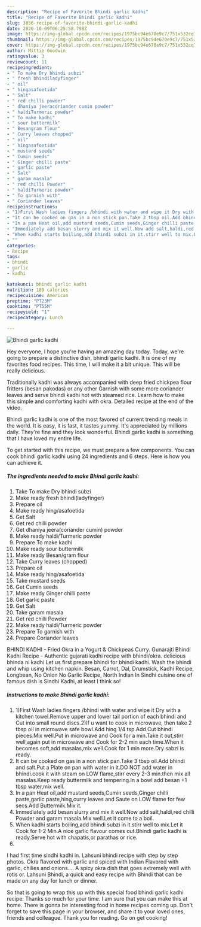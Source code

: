 ```yaml
---
description: "Recipe of Favorite Bhindi garlic kadhi"
title: "Recipe of Favorite Bhindi garlic kadhi"
slug: 3856-recipe-of-favorite-bhindi-garlic-kadhi
date: 2020-10-09T06:25:58.798Z
image: https://img-global.cpcdn.com/recipes/1975bc94e670e9c7/751x532cq70/bhindi-garlic-kadhi-recipe-main-photo.jpg
thumbnail: https://img-global.cpcdn.com/recipes/1975bc94e670e9c7/751x532cq70/bhindi-garlic-kadhi-recipe-main-photo.jpg
cover: https://img-global.cpcdn.com/recipes/1975bc94e670e9c7/751x532cq70/bhindi-garlic-kadhi-recipe-main-photo.jpg
author: Mittie Goodwin
ratingvalue: 3
reviewcount: 11
recipeingredient:
- " To make Dry bhindi subzi"
- " fresh bhindiladyfinger"
- " oil"
- " hingasafoetida"
- " Salt"
- " red chilli powder"
- " dhaniya jeeracoriander cumin powder"
- " haldiTurmeric powder"
- " To make kadhi"
- " sour buttermilk"
- " Besangram flour"
- " Curry leaves chopped"
- " oil"
- " hingasafoetida"
- " mustard seeds"
- " Cumin seeds"
- " Ginger chilli paste"
- " garlic paste"
- " Salt"
- " garam masala"
- " red chilli Powder"
- " haldiTurmeric powder"
- " To garnish with"
- " Coriander leaves"
recipeinstructions:
- "1)First Wash ladies fingers /bhindi with water and wipe it Dry with a kitchen towel.Remove upper and lower tail portion of each bhindi and Cut into small round discs.2)If u want to cook in microwave, then take 2 tbsp oil in microwave safe bowl.Add hing 1/4 tsp.Add Cut bhindi pieces.Mix well.Put in microwave and Cook for a min.Take it out,stirr well,again put in microwave and Cook for 2-2 min each time.When it becomes soft,add masalas,mix well.Cook for 1 min more.Dry sabzi is ready."
- "It can be cooked on gas in a non stick pan.Take 3 tbsp oil.Add bhindi and salt.Put a Plate on pan with water in it.DO NOT add water in bhindi.cook it with steam on LOW flame,stirr every 2-3 min.then mix all masalas.Keep ready buttermilk and tempering.In a bowl add besan +1 tbsp water,mix well."
- "In a pan Heat oil,add mustard seeds,Cumin seeds,Ginger chilli paste,garlic paste,hing,curry leaves and Saute on LOW flame for few secs.Add Buttermilk.Mix it."
- "Immediately add besan slurry and mix it well.Now add salt,haldi,red chilli Powder and garam masala.Mix well.Let it come to a boil."
- "When kadhi starts boiling,add bhindi subzi in it.stirr well to mix.Let it Cook for 1-2 Min.A nice garlic flavour comes out.Bhindi garlic kadhi is ready.Serve hot with chapatis,or parathas or rice."
- ""
categories:
- Recipe
tags:
- bhindi
- garlic
- kadhi

katakunci: bhindi garlic kadhi 
nutrition: 189 calories
recipecuisine: American
preptime: "PT23M"
cooktime: "PT55M"
recipeyield: "1"
recipecategory: Lunch

---
```



![Bhindi garlic kadhi](https://img-global.cpcdn.com/recipes/1975bc94e670e9c7/751x532cq70/bhindi-garlic-kadhi-recipe-main-photo.jpg)

Hey everyone, I hope you're having an amazing day today. Today, we're going to prepare a distinctive dish, bhindi garlic kadhi. It is one of my favorites food recipes. This time, I will make it a bit unique. This will be really delicious.

Traditionally kadhi was always accompanied with deep fried chickpea flour fritters (besan pakodas) or any other Garnish with some more coriander leaves and serve bhindi kadhi hot with steamed rice. Learn how to make this simple and comforting kadhi with okra. Detailed recipe at the end of the video.

Bhindi garlic kadhi is one of the most favored of current trending meals in the world. It is easy, it is fast, it tastes yummy. It's appreciated by millions daily. They're fine and they look wonderful. Bhindi garlic kadhi is something that I have loved my entire life.


To get started with this recipe, we must prepare a few components. You can cook bhindi garlic kadhi using 24 ingredients and 6 steps. Here is how you can achieve it.

<!--inarticleads1-->

##### The ingredients needed to make Bhindi garlic kadhi:

1. Take  To make Dry bhindi subzi
1. Make ready  fresh bhindi(ladyfinger)
1. Prepare  oil
1. Make ready  hing/asafoetida
1. Get  Salt
1. Get  red chilli powder
1. Get  dhaniya jeera(coriander cumin) powder
1. Make ready  haldi/Turmeric powder
1. Prepare  To make kadhi
1. Make ready  sour buttermilk
1. Make ready  Besan/gram flour
1. Take  Curry leaves (chopped)
1. Prepare  oil
1. Make ready  hing/asafoetida
1. Take  mustard seeds
1. Get  Cumin seeds
1. Make ready  Ginger chilli paste
1. Get  garlic paste
1. Get  Salt
1. Take  garam masala
1. Get  red chilli Powder
1. Make ready  haldi/Turmeric powder
1. Prepare  To garnish with
1. Prepare  Coriander leaves


BHINDI KADHI - Fried Okra in a Yogurt &amp; Chickpeas Curry. Gunarajti Bhindi Kadhi Recipe - Authentic gujarati kadhi recipe with bhindi/okra. delicious bhinda ni kadhi Let us first prepare bhindi for bhindi kadhi. Wash the bhindi and whip using kitchen napkin. Besan, Carrot, Dal, Drumstick, Kadhi Recipe, Longbean, No Onion No Garlic Recipe, North Indian In Sindhi cuisine one of famous dish is Sindhi Kadhi, at least I think so! 

<!--inarticleads2-->

##### Instructions to make Bhindi garlic kadhi:

1. 1)First Wash ladies fingers /bhindi with water and wipe it Dry with a kitchen towel.Remove upper and lower tail portion of each bhindi and Cut into small round discs.2)If u want to cook in microwave, then take 2 tbsp oil in microwave safe bowl.Add hing 1/4 tsp.Add Cut bhindi pieces.Mix well.Put in microwave and Cook for a min.Take it out,stirr well,again put in microwave and Cook for 2-2 min each time.When it becomes soft,add masalas,mix well.Cook for 1 min more.Dry sabzi is ready.
1. It can be cooked on gas in a non stick pan.Take 3 tbsp oil.Add bhindi and salt.Put a Plate on pan with water in it.DO NOT add water in bhindi.cook it with steam on LOW flame,stirr every 2-3 min.then mix all masalas.Keep ready buttermilk and tempering.In a bowl add besan +1 tbsp water,mix well.
1. In a pan Heat oil,add mustard seeds,Cumin seeds,Ginger chilli paste,garlic paste,hing,curry leaves and Saute on LOW flame for few secs.Add Buttermilk.Mix it.
1. Immediately add besan slurry and mix it well.Now add salt,haldi,red chilli Powder and garam masala.Mix well.Let it come to a boil.
1. When kadhi starts boiling,add bhindi subzi in it.stirr well to mix.Let it Cook for 1-2 Min.A nice garlic flavour comes out.Bhindi garlic kadhi is ready.Serve hot with chapatis,or parathas or rice.
1. 


I had first time sindhi kadhi in. Lahsuni bhindi recipe with step by step photos. Okra flavored with garlic and spiced with Indian Flavored with garlic, chilies and onions…. A spicy okra dish that goes extremely well with rotis or. Lahsuni Bhindi, a quick and easy recipe with Bhindi that can be made on any day for lunch or dinner. 

So that is going to wrap this up with this special food bhindi garlic kadhi recipe. Thanks so much for your time. I am sure that you can make this at home. There is gonna be interesting food in home recipes coming up. Don't forget to save this page in your browser, and share it to your loved ones, friends and colleague. Thank you for reading. Go on get cooking!
